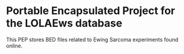 # Portable Encapsulated Project for the LOLAEws database

This PEP stores BED files related to Ewing Sarcoma experiments found online.
